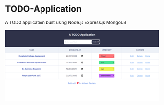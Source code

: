 # TODO-Application
A TODO application built using Node.js Express.js MongoDB
<p>  <p>
<p> </p>

![TODO Application](todo.png)
